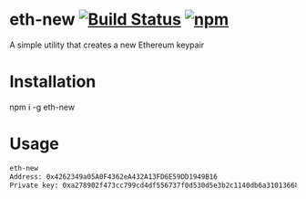 # eth-new [![Build Status](https://github.com/poma/eth-new/workflows/build/badge.svg)](https://github.com/poma/eth-new/actions) [![npm](https://img.shields.io/npm/v/eth-new)](https://www.npmjs.com/package/eth-new)

A simple utility that creates a new Ethereum keypair

# Installation

npm i -g eth-new

# Usage

```bash
eth-new
Address: 0x4262349a05A0F4362eA432A13FD6E59DD1949B16
Private key: 0xa278902f473cc799cd4df556737f0d530d5e3b2c1140db6a3101366820eabb51
```
